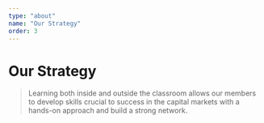 ```yaml
---
type: "about"
name: "Our Strategy"
order: 3
---
```


# Our Strategy

> Learning both inside and outside the classroom allows our members to develop skills crucial to success in the capital markets with a hands-on approach and build a strong network.
